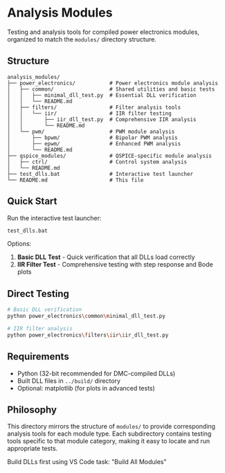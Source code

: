# Analysis Modules

Testing and analysis tools for compiled power electronics modules, organized to match the `modules/` directory structure.

## Structure

```
analysis_modules/
├── power_electronics/           # Power electronics module analysis
│   ├── common/                  # Shared utilities and basic tests
│   │   ├── minimal_dll_test.py  # Essential DLL verification
│   │   └── README.md
│   ├── filters/                 # Filter analysis tools
│   │   └── iir/                 # IIR filter testing
│   │       ├── iir_dll_test.py  # Comprehensive IIR analysis
│   │       └── README.md
│   └── pwm/                     # PWM module analysis
│       ├── bpwm/                # Bipolar PWM analysis
│       ├── epwm/                # Enhanced PWM analysis
│       └── README.md
├── qspice_modules/              # QSPICE-specific module analysis
│   ├── ctrl/                    # Control system analysis
│   └── README.md
├── test_dlls.bat                # Interactive test launcher
└── README.md                    # This file
```

## Quick Start

Run the interactive test launcher:
```bash
test_dlls.bat
```

Options:
1. **Basic DLL Test** - Quick verification that all DLLs load correctly
2. **IIR Filter Test** - Comprehensive testing with step response and Bode plots

## Direct Testing

```bash
# Basic DLL verification
python power_electronics\common\minimal_dll_test.py

# IIR filter analysis
python power_electronics\filters\iir\iir_dll_test.py
```

## Requirements

- Python (32-bit recommended for DMC-compiled DLLs)
- Built DLL files in `../build/` directory
- Optional: matplotlib (for plots in advanced tests)

## Philosophy

This directory mirrors the structure of `modules/` to provide corresponding analysis tools for each module type. Each subdirectory contains testing tools specific to that module category, making it easy to locate and run appropriate tests.

Build DLLs first using VS Code task: "Build All Modules"

